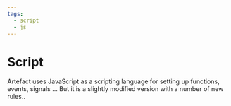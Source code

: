 ```yaml
---
tags:
  - script
  - js
---
```


# Script

Artefact uses JavaScript as a scripting language for setting up functions, events, signals ... But it is a slightly modified version with a number of new rules..
